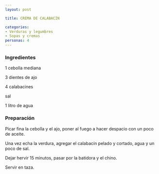 ```yaml
---
layout: post

title: CREMA DE CALABACÍN

categories:
- Verduras y legumbres
- Sopas y cremas
personas: 4 
---
```


<h3>Ingredientes</h3>
1 cebolla mediana

3 dientes de ajo

4 calabacines

sal

1 litro de agua

<h3>Preparación</h3>
Picar fina la cebolla y el ajo, poner al fuego a hacer despacio con un poco de aceite.

Una vez echa la verdura, agregar el calabacín pelado y cortado, agua y un poco de sal.

Dejar hervir 15 minutos, pasar por la batidora y el chino.

Servir en taza.